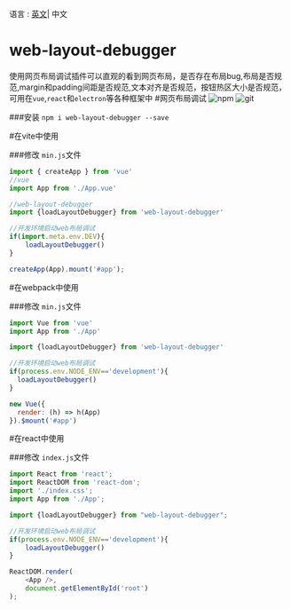 语言 : [英文](./README.md)| 中文
# web-layout-debugger
使用网页布局调试插件可以直观的看到网页布局，是否存在布局bug,布局是否规范,margin和padding间距是否规范,文本对齐是否规范，按钮热区大小是否规范，可用在`vue`,`react`和`electron`等各种框架中
#网页布局调试
![npm](https://raw.githubusercontent.com/hero8080/web_layout_debugger/main/npm.png)
![git](https://raw.githubusercontent.com/hero8080/web_layout_debugger/main/git.png)

###安装
`npm i web-layout-debugger --save`

#在vite中使用

###修改 `min.js`文件
```js
import { createApp } from 'vue'
//vue
import App from './App.vue'

//web-layout-debugger
import {loadLayoutDebugger} from 'web-layout-debugger'

//开发环境启动web布局调试
if(import.meta.env.DEV){
    loadLayoutDebugger()
}

createApp(App).mount('#app');
```

#在webpack中使用

###修改 `min.js`文件
```js
import Vue from 'vue'
import App from './App'

import {loadLayoutDebugger} from 'web-layout-debugger'

//开发环境启动web布局调试
if(process.env.NODE_ENV=='development'){
  loadLayoutDebugger()
}

new Vue({
  render: (h) => h(App)
}).$mount('#app')
```
#在react中使用

###修改 `index.js`文件
```js
import React from 'react';
import ReactDOM from 'react-dom';
import './index.css';
import App from './App';

import {loadLayoutDebugger} from "web-layout-debugger";

//开发环境启动web布局调试
if(process.env.NODE_ENV=='development'){
    loadLayoutDebugger()
}

ReactDOM.render(
    <App />,
    document.getElementById('root')
);
```
